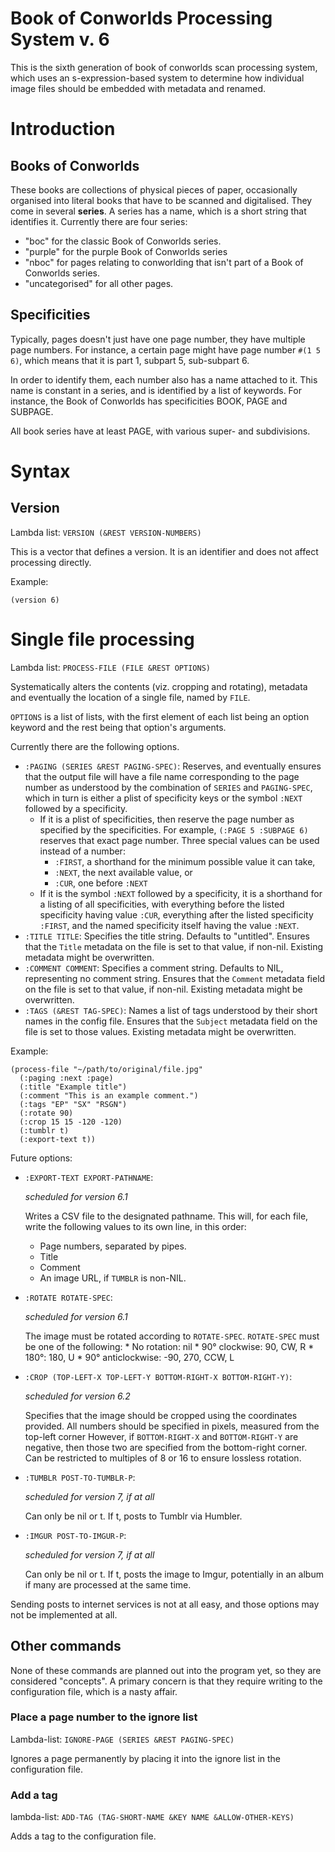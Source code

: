 # Book of Conworlds Processing System v. 6 #

This is the sixth generation of book of conworlds scan processing system,
which uses an s-expression-based system
to determine how individual image files
should be embedded with metadata and renamed.

# Introduction #

## Books of Conworlds ##

These books are collections of physical pieces of paper,
occasionally organised into literal books
that have to be scanned and digitalised.
They come in several **series**.
A series has a name, which is a short string that identifies it.
Currently there are four series:

* "boc" for the classic Book of Conworlds series.
* "purple" for the purple Book of Conworlds series
* "nboc" for pages relating to conworlding
  that isn't part of a Book of Conworlds series.
* "uncategorised" for all other pages.

## Specificities ##

Typically, pages doesn't just have one page number,
they have multiple page numbers.
For instance, a certain page might have page number `#(1 5 6)`,
which means that it is part 1, subpart 5, sub-subpart 6.

In order to identify them, each number also has a name attached to it.
This name is constant in a series, and is identified by a list of keywords.
For instance, the Book of Conworlds has specificities BOOK, PAGE and SUBPAGE.

All book series have at least PAGE, with various super- and subdivisions.

# Syntax #

## Version ##

Lambda list: `VERSION (&REST VERSION-NUMBERS)`

This is a vector that defines a version.
It is an identifier and does not affect processing directly.

Example:

    (version 6)

# Single file processing #

Lambda list: `PROCESS-FILE (FILE &REST OPTIONS)`

Systematically alters the contents (viz. cropping and rotating),
metadata and eventually the location of a single file, named by `FILE`.

`OPTIONS` is a list of lists,
with the first element of each list being an option keyword
and the rest being that option's arguments.

Currently there are the following options.

* `:PAGING (SERIES &REST PAGING-SPEC)`:
  Reserves, and eventually ensures that the output file
  will have a file name corresponding to the page number
  as understood by the combination of `SERIES` and `PAGING-SPEC`,
  which in turn is either a plist of specificity keys
  or the symbol `:NEXT` followed by a specificity.
  * If it is a plist of specificities,
    then reserve the page number as specified by the specificities.
    For example, `(:PAGE 5 :SUBPAGE 6)` reserves that exact page number.
    Three special values can be used instead of a number:
    * `:FIRST`, a shorthand for the minimum possible value it can take,
    * `:NEXT`, the next available value, or
    * `:CUR`, one before `:NEXT`
  * If it is the symbol `:NEXT` followed by a specificity,
    it is a shorthand for a listing of all specificities,
    with everything before the listed specificity having value `:CUR`,
    everything after the listed specificity `:FIRST`,
    and the named specificity itself having the value `:NEXT`.
* `:TITLE TITLE`:
  Specifies the title string. Defaults to "untitled".
  Ensures that the `Title` metadata on the file is set to that value,
  if non-nil.
  Existing metadata might be overwritten.
* `:COMMENT COMMENT`:
  Specifies a comment string. Defaults to NIL, representing no comment string.
  Ensures that the `Comment` metadata field on the file is set to that value,
  if non-nil.
  Existing metadata might be overwritten.
* `:TAGS (&REST TAG-SPEC)`:
  Names a list of tags understood by their short names in the config file.
  Ensures that the `Subject` metadata field on the file is set to those values.
  Existing metadata might be overwritten.

Example:

    (process-file "~/path/to/original/file.jpg"
      (:paging :next :page)
      (:title "Example title")
      (:comment "This is an example comment.")
      (:tags "EP" "SX" "RSGN")
      (:rotate 90)
      (:crop 15 15 -120 -120)
      (:tumblr t)
      (:export-text t))

Future options:

* `:EXPORT-TEXT EXPORT-PATHNAME`:

  *scheduled for version 6.1*

  Writes a CSV file to the designated pathname.
  This will, for each file, write the following values to its own line,
  in this order:
    * Page numbers, separated by pipes.
    * Title
    * Comment
    * An image URL, if `TUMBLR` is non-NIL.
* `:ROTATE ROTATE-SPEC`:

  *scheduled for version 6.1*

  The image must be rotated according to `ROTATE-SPEC`.
  `ROTATE-SPEC` must be one of the following:
      * No rotation: nil
      * 90° clockwise: 90, CW, R
      * 180°: 180, U
      * 90° anticlockwise: -90, 270, CCW, L
* `:CROP (TOP-LEFT-X TOP-LEFT-Y BOTTOM-RIGHT-X BOTTOM-RIGHT-Y)`:

  *scheduled for version 6.2*

  Specifies that the image should be cropped using the coordinates provided.
  All numbers should be specified in pixels, measured from the top-left corner
  However, if `BOTTOM-RIGHT-X` and  `BOTTOM-RIGHT-Y` are negative,
  then those two are specified from the bottom-right corner.
  Can be restricted to multiples of 8 or 16
  to ensure lossless rotation.
* `:TUMBLR POST-TO-TUMBLR-P`:

  *scheduled for version 7, if at all*

  Can only be nil or t. If t, posts to Tumblr via Humbler.
* `:IMGUR POST-TO-IMGUR-P`:

  *scheduled for version 7, if at all*

  Can only be nil or t.
  If t, posts the image to Imgur,
  potentially in an album if many are processed at the same time.

Sending posts to internet services is not at all easy,
and those options may not be implemented at all.

## Other commands ##

None of these commands are planned out into the program yet,
so they are considered "concepts".
A primary concern is that they require writing to the configuration file,
which is a nasty affair.

### Place a page number to the ignore list ###

Lambda-list: `IGNORE-PAGE (SERIES &REST PAGING-SPEC)`

Ignores a page permanently
by placing it into the ignore list in the configuration file.

### Add a tag ###

lambda-list: `ADD-TAG (TAG-SHORT-NAME &KEY NAME &ALLOW-OTHER-KEYS)`

Adds a tag to the configuration file.

